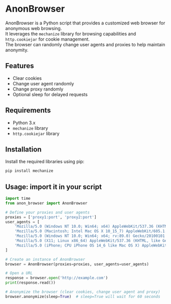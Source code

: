 # AnonBrowser

AnonBrowser is a Python script that provides a customized web browser for anonymous web browsing.\
It leverages the `mechanize` library for browsing capabilities and `http.cookiejar` for cookie management.\
The browser can randomly change user agents and proxies to help maintain anonymity.

## Features

- Clear cookies
- Change user agent randomly
- Change proxy randomly
- Optional sleep for delayed requests

## Requirements

- Python 3.x
- `mechanize` library
- `http.cookiejar` library

## Installation

Install the required libraries using pip:

```bash
pip install mechanize
```

## Usage: import it in your script

```python
import time
from anon_browser import AnonBrowser

# Define your proxies and user agents
proxies = ['proxy1:port', 'proxy2:port']
user_agents = [
    'Mozilla/5.0 (Windows NT 10.0; Win64; x64) AppleWebKit/537.36 (KHTML, like Gecko) Chrome/91.0.4472.124 Safari/537.36',
    'Mozilla/5.0 (Macintosh; Intel Mac OS X 10_15_7) AppleWebKit/605.1.15 (KHTML, like Gecko) Version/14.1.2 Safari/605.1.15',
    'Mozilla/5.0 (Windows NT 10.0; Win64; x64; rv:89.0) Gecko/20100101 Firefox/89.0',
    'Mozilla/5.0 (X11; Linux x86_64) AppleWebKit/537.36 (KHTML, like Gecko) Chrome/91.0.4472.124 Safari/537.36',
    'Mozilla/5.0 (iPhone; CPU iPhone OS 14_6 like Mac OS X) AppleWebKit/605.1.15 (KHTML, like Gecko) Version/14.0 Mobile/15E148 Safari/604.1'
]

# Create an instance of AnonBrowser
browser = AnonBrowser(proxies=proxies, user_agents=user_agents)

# Open a URL
response = browser.open('http://example.com')
print(response.read())

# Anonymize the browser (clear cookies, change user agent and proxy)
browser.anonymize(sleep=True)  # sleep=True will wait for 60 seconds

```
